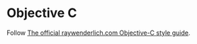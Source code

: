 # Objective C

Follow [The official raywenderlich.com Objective-C style guide](https://github.com/raywenderlich/objective-c-style-guide).